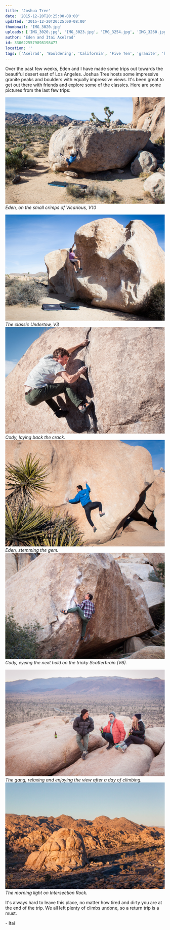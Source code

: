 ```yaml
---
title: 'Joshua Tree'
date: '2015-12-20T20:25:00-08:00'
updated: '2015-12-20T20:25:00-08:00'
thumbnail: 'IMG_3020.jpg'
uploads: ['IMG_3020.jpg', 'IMG_3023.jpg', 'IMG_3254.jpg', 'IMG_3260.jpg', 'IMG_3257.jpg', 'IMG_3277.jpg', 'IMG_3302.jpg']
author: 'Eden and Itai Axelrad'
id: 3306225579898198477
location: ''
tags: ['Axelrad', 'Bouldering', 'California', 'Five Ten', 'granite', 'highball', 'Joshua', 'Tree']
---
```


Over the past few weeks, Eden and I have made some trips out towards the beautiful desert east of Los Angeles. Joshua Tree hosts some impressive granite peaks and boulders with equally impressive views. It's been great to get out there with friends and explore some of the classics. Here are some pictures from the last few trips:

![image alt](uploads/IMG_3020.jpg)*Eden, on the small crimps of Vicarious, V10*

![image alt](uploads/IMG_3023.jpg)*The classic Undertow, V3*![image alt](uploads/IMG_3254.jpg)*Cody, laying back the crack.*![image alt](uploads/IMG_3260.jpg)*Eden, stemming the gem.*![image alt](uploads/IMG_3257.jpg)*Cody, eyeing the next hold on the tricky Scatterbrain (V6).*

![image alt](uploads/IMG_3277.jpg)*The gang, relaxing and enjoying the view after a day of climbing.*![image alt](uploads/IMG_3302.jpg)*The morning light on Intersection Rock.*

It's always hard to leave this place, no matter how tired and dirty you are at the end of the trip. We all left plenty of climbs undone, so a return trip is a must.

\- Itai
